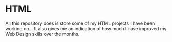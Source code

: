 # HTML
All this repository does is store some of my HTML projects I have been working on... 
It also gives me an indication of how much I have improved my Web Design skills over the months.
